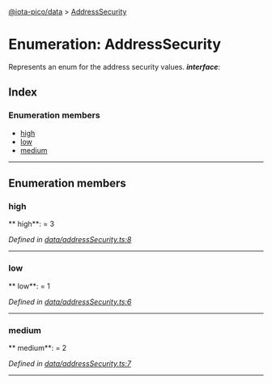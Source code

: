 [@iota-pico/data](../README.md) > [AddressSecurity](../enums/addresssecurity.md)



# Enumeration: AddressSecurity


Represents an enum for the address security values.
*__interface__*: 


## Index

### Enumeration members

* [high](addresssecurity.md#high)
* [low](addresssecurity.md#low)
* [medium](addresssecurity.md#medium)



---
## Enumeration members
<a id="high"></a>

###  high

** high**:    = 3

*Defined in [data/addressSecurity.ts:8](https://github.com/iotaeco/iota-pico-data/blob/20bfe09/src/data/addressSecurity.ts#L8)*





___

<a id="low"></a>

###  low

** low**:    = 1

*Defined in [data/addressSecurity.ts:6](https://github.com/iotaeco/iota-pico-data/blob/20bfe09/src/data/addressSecurity.ts#L6)*





___

<a id="medium"></a>

###  medium

** medium**:    = 2

*Defined in [data/addressSecurity.ts:7](https://github.com/iotaeco/iota-pico-data/blob/20bfe09/src/data/addressSecurity.ts#L7)*





___


